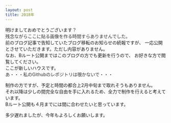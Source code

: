 ```yaml
---
layout: post
title: 2018年
---
```


明けましておめでとうございます<span style="color:#333">？</span>  
<span style="color:#333">残念ながらここに貼る画像を作る時間すらありませんでした。</span>  
前のブログ記事で告知していたブログ移転のお知らせの続報ですが、
一応公開とさせていただきます。ただし内容がありません。  
なお、Bルート公開まではこのブログの方でも更新を行うので、
お好きな方で閲覧してください。  
ここが新しいハウスです。  
<span style="color:#333">あ・・・私のGithubのレポジトリは覗かないで・・・</span>  

制作の方ですが、予定と時間の都合上2月中旬まで取れそうもありません。  
それ以降は少しの間完全な自由を手に入れるため、全力で制作を行えると考えています。  
Bルート公開も４月までには間に合わせたいと思っています。  

多少遅れましたが、今年もよろしくお願いします。